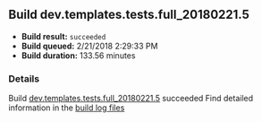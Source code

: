 ## Build dev.templates.tests.full_20180221.5
- **Build result:** `succeeded`
- **Build queued:** 2/21/2018 2:29:33 PM
- **Build duration:** 133.56 minutes
### Details
Build [dev.templates.tests.full_20180221.5](https://winappstudio.visualstudio.com/web/build.aspx?pcguid=a4ef43be-68ce-4195-a619-079b4d9834c2&builduri=vstfs%3a%2f%2f%2fBuild%2fBuild%2f25091) succeeded
Find detailed information in the [build log files](https://uwpctdiags.blob.core.windows.net/buildlogs/dev.templates.tests.full_20180221.5_logs.zip)

